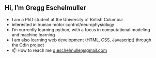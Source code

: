 ## Hi, I’m Gregg Eschelmuller

- I am a PhD student at the University of British Columbia
- interested in human motor control/neurophysiology
- I’m currently learning python, with a focus in computational modeling and machine learning
- I am also learning web development (HTML, CSS, Javascript) through the Odin project
- 📫 How to reach me g.eschelmuller@gmail.com

